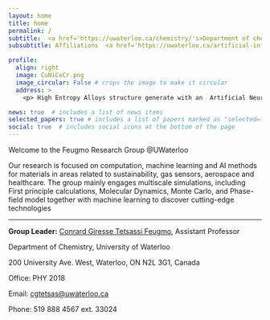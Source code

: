 ```yaml
---
layout: home
title: home
permalink: /
subtitle:  <a href='https://uwaterloo.ca/chemistry/'s>Department of chemistry</a>, University of Waterloo, Waterloo, ON, Canada
subsubtitle: Affiliations  <a href='https://uwaterloo.ca/artificial-intelligence-institute/'s>Waterloo Artificial Intelligence</a>  <a href='https://www.google.com/search?client=safari&rls=en&q=Institute%2C+Waterloo+Institute+for+Nanotechnology&ie=UTF-8&oe=UTF-8'>Institute, Waterloo Institute for Nanotechnology</a>

profile:
  align: right
  image: CuNiCoCr.png
  image_circular: False # crops the image to make it circular
  address: >
    <p> High Entropy Alloys structure generate with an  Artificial Neural Evolution Algorithm </p>

news: true  # includes a list of news items
selected_papers: true # includes a list of papers marked as "selected={true}"
social: true  # includes social icons at the bottom of the page
---
```


Welcome to the Feugmo Research Group @UWaterloo

Our research is focused on computation, machine learning and AI methods for materials in areas related to sustainability, gas sensors, aerospace and healthcare. The  group mainly engages multiscale simulations, including First principle calculations,  Molecular Dynamics, Monte Carlo,  and Phase-field model together with machine learning to discover cutting-edge technologies

****
**Group Leader:** [Conrard Giresse Tetsassi Feugmo](https://uwaterloo.ca/chemistry/people-profiles/conrard-giresse-tetsassi-feugmo), Assistant Professor


Department of Chemistry, University of Waterloo

200 University Ave. West, Waterloo, ON N2L 3G1, Canada

Office: PHY 2018

Email: cgtetsas@uwaterloo.ca

Phone: 519 888 4567 ext. 33024

